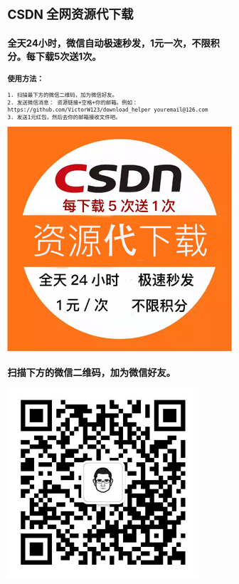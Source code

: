 # CSDN 全网资源代下载


## 全天24小时，微信自动极速秒发，1元一次，不限积分。每下载5次送1次。

### 使用方法：
    1. 扫描最下方的微信二维码，加为微信好友。
    2. 发送微信消息： 资源链接+空格+你的邮箱。例如：https://github.com/VictorW123/download_helper youremail@126.com
    3. 发送1元红包，然后去你的邮箱接收文件吧。


![image](http://github.com/VictorW123/download_helper/raw/master/images/ad.png)


## 扫描下方的微信二维码，加为微信好友。
![image](http://github.com/VictorW123/download_helper/raw/master/images/Ones.png)
